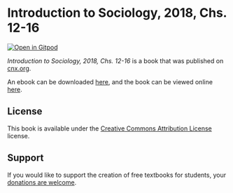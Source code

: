 # Introduction to Sociology, 2018, Chs. 12-16

[![Open in Gitpod](https://gitpod.io/button/open-in-gitpod.svg)](https://gitpod.io/from-referrer/)

_Introduction to Sociology, 2018, Chs. 12-16_ is a book that was published on [cnx.org](https://cnx.org/).

An ebook can be downloaded [here](https://github.com/cnx-user-books/cnxbook-introduction-to-sociology-2018-chs-12-16/releases/latest), and the book can be viewed online [here](https://github.com/cnx-user-books/cnxbook-introduction-to-sociology-2018-chs-12-16/releases/latest).

## License
This book is available under the [Creative Commons Attribution License](./LICENSE) license.

## Support
If you would like to support the creation of free textbooks for students, your [donations are welcome](https://riceconnect.rice.edu/donation/support-openstax-banner).
